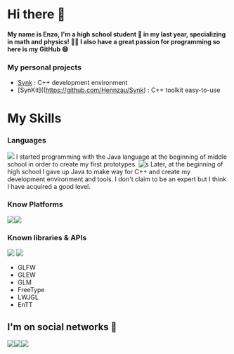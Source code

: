 # Hi there 👋

#### My name is Enzo, I'm a high school student 🏫 in my last year, specializing in math and physics! 👨‍🔬 I also have a great passion for programming so here is my GitHub 😄

### My personal projects 

- [Synk](https://github.com/Hennzau/Synk) : C++ development environment
- [SynKit]((https://github.com/Hennzau/Synk) : C++ toolkit easy-to-use

# My Skills
### Languages
  
![](https://img.icons8.com/color/50/000000/java-coffee-cup-logo.png)  I started programming with the Java language at the beginning of middle school in order to create my first prototypes. 
![s](https://img.icons8.com/color/50/000000/c-plus-plus-logo.png) Later, at the beginning of high school I gave up Java to make way for C++ and create my development environment and tools. I don't claim to be an expert but I think I have acquired a good level.

### Know Platforms

![](https://img.icons8.com/fluent/2x/windows-10.png)![](https://img.icons8.com/wired/2x/linux.png)

### Known libraries & APIs
![](https://imgur.com/JYWaId7.png) ![](https://imgur.com/0PW1XTZ.png)

- GLFW 
- GLEW
- GLM
- FreeType
- LWJGL
- EnTT

## I'm on social networks 💬 

[![](https://img.icons8.com/color/48/000000/discord-logo.png?raw=true)](https://discord.gg/xpAmM2YXtk)[![](https://img.icons8.com/color/48/000000/instagram-new.png?raw=true)](https://www.instagram.com/enzo.levan/)[![](https://img.icons8.com/color/48/000000/youtube.png?raw=true)](https://www.youtube.com/channel/UCWKmLymE9ko1S2EWuxpR9kg)
